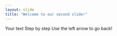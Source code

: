 ```yaml
---
layout: slide
title: "Welcome to our second slide!"
---
```

Your text
Step by step
Use the left arrow to go back!
